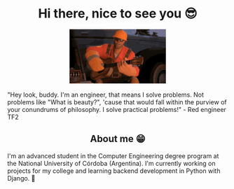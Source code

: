 <h1 align="center"> Hi there, nice to see you 😎 </h1>
<p align="center">
  <img src="team-fortress2-engineer.gif" alt="Red engineer playing an guitar.">
</p>
"Hey look, buddy. I'm an engineer, that means I solve problems. Not problems like "What is beauty?", 'cause that would fall within the purview of your conundrums of philosophy. I solve practical problems!" - Red engineer TF2
<h2 align="center">About me 😁</h2>
I'm an advanced student in the Computer Engineering degree program at the National University of Córdoba (Argentina). I'm currently working on projects for my college and learning backend development in Python with Django. 🦾
